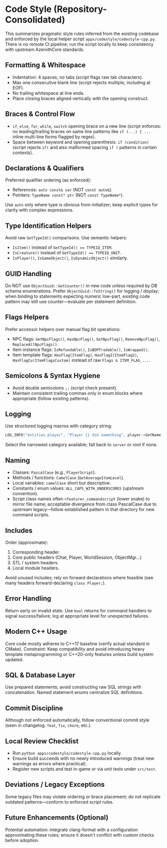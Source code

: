 # Code Style (Repository-Consolidated)

This summarizes pragmatic style rules inferred from the existing codebase and enforced by the local helper script `apps/codestyle/codestyle-cpp.py`. There is no remote CI pipeline; run the script locally to keep consistency with upstream AzerothCore standards.

## Formatting & Whitespace

- Indentation: 4 spaces, no tabs (script flags raw tab characters).
- Max one consecutive blank line (script rejects multiple, including at EOF).
- No trailing whitespace at line ends.
- Place closing braces aligned vertically with the opening construct.

## Braces & Control Flow

- `if`, `else`, `for`, `while`, `switch` opening brace on a new line (script enforces: no leading/trailing braces on same line patterns like `if (...) { ...` inline multi-line forms flagged by regex).
- Space between keyword and opening parenthesis: `if (condition)` (script rejects `if(` and also malformed spacing ` if ( ` patterns in certain contexts).

## Declarations & Qualifiers

Preferred qualifier ordering (as enforced):
- References: `auto const& var` (NOT `const auto&`).
- Pointers: `TypeName const* ptr` (NOT `const TypeName*`).

Use `auto` only where type is obvious from initializer; keep explicit types for clarity with complex expressions.

## Type Identification Helpers

Avoid raw `GetTypeId()` comparisons. Use semantic helpers:
- `IsItem()` instead of `GetTypeId() == TYPEID_ITEM`.
- `IsCreature()` instead of `GetTypeId() == TYPEID_UNIT`.
- `IsPlayer()`, `IsGameObject()`, `IsDynamicObject()` similarly.

## GUID Handling

Do NOT use `ObjectGuid::GetCounter()` in new code unless required by DB schema enumerations. Prefer `ObjectGuid::ToString()` for logging / display; when binding to statements expecting numeric low-part, existing code pattern may still use counter—evaluate per statement definition.

## Flags Helpers

Prefer accessor helpers over manual flag bit operations:
- NPC flags: `GetNpcFlags()`, `HasNpcFlag()`, `SetNpcFlag()`, `RemoveNpcFlag()`, `ReplaceAllNpcFlags()`.
- Item instance flags: `IsRefundable()`, `IsBOPTradable()`, `IsWrapped()`.
- Item template flags: `HasFlag(ItemFlag)`, `HasFlag2(ItemFlag2)`, `HasFlagCu(ItemFlagsCustom)` instead of raw `Flags & ITEM_FLAG_...`.

## Semicolons & Syntax Hygiene

- Avoid double semicolons `;;` (script check present).
- Maintain consistent trailing commas only in enum blocks where appropriate (follow existing patterns).

## Logging

Use structured logging macros with category string:
```cpp
LOG_INFO("entities.player", "Player {} did something", player->GetName());
```
Select the narrowest category available; fall back to `server` or root if none.

## Naming

- Classes: `PascalCase` (e.g., `PlayerScript`).
- Methods / functions: `CamelCase` (`GetAverageItemLevel`).
- Local variables: `camelCase` short but descriptive.
- Constants / enum values: `ALL_CAPS_WITH_UNDERSCORES` (upstream convention).
- Script class names often `<feature>_commandscript` (lower snake) to mirror file name; acceptable divergence from class PascalCase due to upstream legacy—follow established pattern in that directory for new command scripts.

## Includes

Order (approximate):
1. Corresponding header.
2. Core public headers (Chat, Player, WorldSession, ObjectMgr...)
3. STL / system headers.
4. Local module headers.

Avoid unused includes; rely on forward declarations where feasible (see many headers forward-declaring `class Player;`).

## Error Handling

Return early on invalid state. Use `bool` returns for command handlers to signal success/failure; log at appropriate level for unexpected failures.

## Modern C++ Usage

Core code mostly adheres to C++17 baseline (verify actual standard in CMake). Constraint: Keep compatibility and avoid introducing heavy template metaprogramming or C++20-only features unless build system updated.

## SQL & Database Layer

Use prepared statements; avoid constructing raw SQL strings with concatenation. Named statement enums centralize SQL definitions.

## Commit Discipline

Although not enforced automatically, follow conventional commit style (seen in changelog: `feat`, `fix`, `chore`, etc.).

## Local Review Checklist

- Run `python apps/codestyle/codestyle-cpp.py` locally.
- Ensure build succeeds with no newly introduced warnings (treat new warnings as errors where practical).
- Register new scripts and test in-game or via unit tests under `src/test`.

## Deviations / Legacy Exceptions

Some legacy files may violate ordering or brace placement; do not replicate outdated patterns—conform to enforced script rules.

## Future Enhancements (Optional)

Potential automation: integrate clang-format with a configuration approximating these rules; ensure it doesn't conflict with custom checks before adoption.
